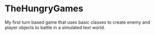 # TheHungryGames
My first turn based game that uses basic classes to create enemy and player objects to battle in a simulated text world. 
